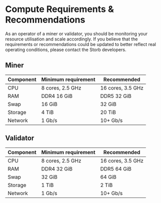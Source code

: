 # Compute Requirements & Recommendations

As an operator of a miner or validator, you should be monitoring your resource utilisation and scale accordingly.
If you believe that the requirements or recommendations could be updated to better reflect real operating conditions, please contact the Storb developers.

## Miner

| Component | Minimum requirement | Recommended       |
| --------- | ------------------- | ----------------- |
| CPU       | 8 cores, 2.5 GHz    | 16 cores, 3.5 GHz |
| RAM       | DDR4 16 GiB         | DDR5 32 GiB       |
| Swap      | 16 GiB              | 32 GiB            |
| Storage   | 4 TiB               | 20 TiB            |
| Network   | 1 Gb/s              | 10+ Gb/s          |

## Validator

| Component | Minimum requirement | Recommended       |
| --------- | ------------------- | ----------------- |
| CPU       | 8 cores, 2.5 GHz    | 16 cores, 3.5 GHz |
| RAM       | DDR4 32 GiB         | DDR5 64 GiB       |
| Swap      | 32 GiB              | 64 GiB            |
| Storage   | 1 TiB               | 2 TiB             |
| Network   | 1 Gb/s              | 10+ Gb/s          |
